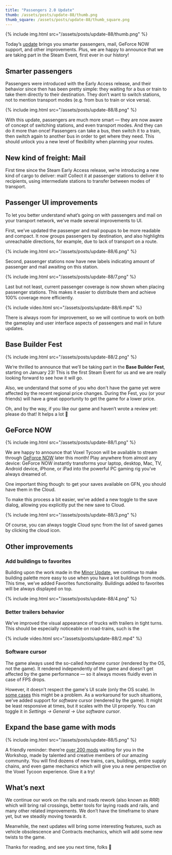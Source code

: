 ```yaml
---
title: "Passengers 2.0 Update"
thumb: /assets/posts/update-88/thumb.png
thumb_square: /assets/posts/update-88/thumb_square.png
---
```


{% include img.html src="/assets/posts/update-88/thumb.png" %}

Today’s [update](/changelog) brings you smarter passengers, mail, GeForce NOW support, and other improvements. Plus, we are happy to announce that we are taking part in the Steam Event, first ever in our history!

## Smarter passengers

Passengers were introduced with the Early Access release, and their behavior since then has been pretty simple: they waiting for a bus or train to take them directly to their destination. They don’t want to switch stations, not to mention transport modes (e.g. from bus to train or vice versa).

{% include img.html src="/assets/posts/update-88/8.png" %}

With this update, passengers are much more smart — they are now aware of concept of switching stations, and even transport modes. And they can do it more than once! Passengers can take a bus, then switch it to a train, then switch again to another bus in order to get where they need. This should unlock you a new level of flexibility when planning your routes.

## New kind of freight: Mail

First time since the Steam Early Access release, we’re introducing a new kind of cargo to deliver: mail! Collect it at passenger stations to deliver it to recipients, using intermediate stations to transfer between modes of transport.

## Passenger UI improvements

To let you better understand what’s going on with passengers and mail on your transport network, we’ve made several improvements to UI.

First, we’ve updated the passenger and mail popups to be more readable and compact. It now groups passengers by destination, and also highlights unreachable directions, for example, due to lack of transport on a route.

{% include img.html src="/assets/posts/update-88/6.png" %}

Second, passenger stations now have new labels indicating amount of passenger and mail awaiting on this station.

{% include img.html src="/assets/posts/update-88/7.png" %}

Last but not least, current passenger coverage is now shown when placing passenger stations. This makes it easier to distribute them and achieve 100% coverage more efficiently.

{% include video.html src="/assets/posts/update-88/6.mp4" %}

There is always room for improvement, so we will continue to work on both the gameplay and user interface aspects of passengers and mail in future updates.

## Base Builder Fest

{% include img.html src="/assets/posts/update-88/2.png" %}

We’re thrilled to announce that we’ll be taking part in the **Base Builder Fest**, starting on January 23! This is the first Steam Event for us and we are really looking forward to see how it will go.

Also, we understand that some of you who don't have the game yet were affected by the recent regional price changes. During the Fest, you (or your friends) will have a great opportunity to get the game for a lower price.

Oh, and by the way, if you like our game and haven’t wrote a review yet: please do that! It helps a lot 💫

## GeForce NOW

{% include img.html src="/assets/posts/update-88/1.png" %}

We are happy to announce that Voxel Tycoon will be available to stream through [GeForce NOW](https://www.nvidia.com/en-us/geforce-now/) later this month! Play anywhere from almost any device: GeForce NOW instantly transforms your laptop, desktop, Mac, TV, Android device, iPhone, or iPad into the powerful PC gaming rig you’ve always dreamed of.

One important thing though: to get your saves available on GFN, you should have them in the Cloud.

To make this process a bit easier, we’ve added a new toggle to the save dialog, allowing you explicitly put the new save to Cloud. 

{% include img.html src="/assets/posts/update-88/3.png" %}

Of course, you can always toggle Cloud sync from the list of saved games by clicking the cloud icon.

## Other improvements

### Add buildings to favorites

Building upon the work made in the [Minor Update](https://www.notion.so/Passengers-2-0-Update-d836e3e218cc45228ee53e5734069277), we continue to make building palette more easy to use when you have a lot buildings from mods. This time, we’ve added Favorites functionality. Buildings added to favorites will be always displayed on top.

{% include img.html src="/assets/posts/update-88/4.png" %}

### Better trailers behavior

We’ve improved the visual appearance of trucks with trailers in tight turns. This should be especially noticeable on road-trains, such is the

{% include video.html src="/assets/posts/update-88/2.mp4" %}

### Software cursor

The game always used the so-called *hardware* cursor (rendered by the OS, not the game). It rendered independently of the game and doesn’t get affected by the game performance — so it always moves fluidly even in case of FPS drops.

However, it doesn't respect the game's UI scale (only the OS scale). In [some cases](https://github.com/voxeltycoon/issues/issues/1000) this might be a problem. As a workaround for such situations, we've added support for *software* cursor (rendered by the game). It might be least responsive at times, but it scales with the UI properly. You can toggle it in *Settings → General → Use software cursor*.

## Expand the base game with mods

{% include img.html src="/assets/posts/update-88/5.png" %}

A friendly reminder: there’re [over 200 mods](https://steamcommunity.com/app/732050/workshop/) waiting for you in the Workshop, made by talented and creative members of our amazing community. You will find dozens of new trains, cars, buildings, entire supply chains, and even game mechanics which will give you a new perspective on the Voxel Tycoon experience. Give it a try!

## What’s next

We continue our work on the rails and roads rework (also known as *RRR*) which will bring rail crossings, better tools for laying roads and rails, and many other related improvements. We don’t have the timeframe to share yet, but we steadily moving towards it.

Meanwhile, the next updates will bring some interesting features, such as vehicle obsolescence and Contracts mechanics, which will add some new twists to the game.

Thanks for reading, and see you next time, folks 💜